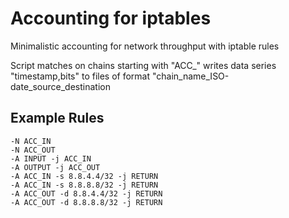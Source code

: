 # Accounting for iptables

Minimalistic accounting for network throughput with iptable rules

Script matches on chains starting with "ACC_"
writes data series "timestamp,bits" to files of format "chain_name_ISO-date_source_destination

## Example Rules


    -N ACC_IN
    -N ACC_OUT
    -A INPUT -j ACC_IN
    -A OUTPUT -j ACC_OUT
    -A ACC_IN -s 8.8.4.4/32 -j RETURN
    -A ACC_IN -s 8.8.8.8/32 -j RETURN
    -A ACC_OUT -d 8.8.4.4/32 -j RETURN
    -A ACC_OUT -d 8.8.8.8/32 -j RETURN
    


